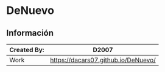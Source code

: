 # DeNuevo
## Información

|  Created By: | D2007 |
| ------------ | ------------ |
|  Work |https://dacars07.github.io/DeNuevo/|
